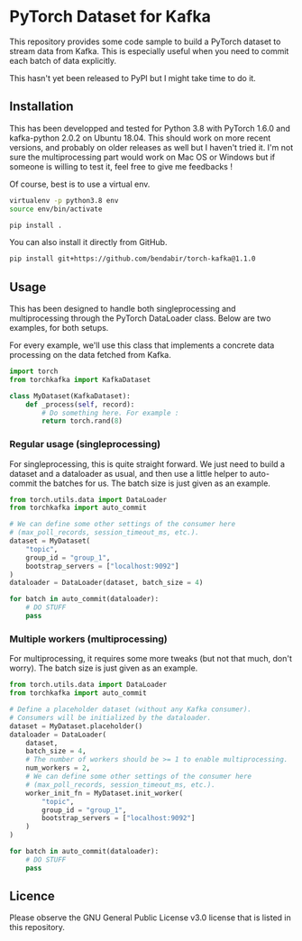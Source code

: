 # PyTorch Dataset for Kafka

This repository provides some code sample to build a PyTorch dataset to stream data from Kafka. This is especially useful when you need to commit each batch of data explicitly.

This hasn't yet been released to PyPI but I might take time to do it.

## Installation

This has been developped and tested for Python 3.8 with PyTorch 1.6.0 and kafka-python 2.0.2 on Ubuntu 18.04. This should work on more recent versions, and probably on older releases as well but I haven't tried it. I'm not sure the multiprocessing part would work on Mac OS or Windows but if someone is willing to test it, feel free to give me feedbacks !

Of course, best is to use a virtual env.

```bash
virtualenv -p python3.8 env
source env/bin/activate

pip install .
```

You can also install it directly from GitHub.

```bash
pip install git+https://github.com/bendabir/torch-kafka@1.1.0
```

## Usage

This has been designed to handle both singleprocessing and multiprocessing through the PyTorch DataLoader class. Below are two examples, for both setups.

For every example, we'll use this class that implements a concrete data processing on the data fetched from Kafka.

```python
import torch
from torchkafka import KafkaDataset

class MyDataset(KafkaDataset):
    def _process(self, record):
        # Do something here. For example :
        return torch.rand(8)
```

### Regular usage (singleprocessing)

For singleprocessing, this is quite straight forward. We just need to build a dataset and a dataloader as usual, and then use a little helper to auto-commit the batches for us. The batch size is just given as an example.

```python
from torch.utils.data import DataLoader
from torchkafka import auto_commit

# We can define some other settings of the consumer here
# (max_poll_records, session_timeout_ms, etc.).
dataset = MyDataset(
    "topic",
    group_id = "group_1",
    bootstrap_servers = ["localhost:9092"]
)
dataloader = DataLoader(dataset, batch_size = 4)

for batch in auto_commit(dataloader):
    # DO STUFF
    pass
```

### Multiple workers (multiprocessing)

For multiprocessing, it requires some more tweaks (but not that much, don't worry). The batch size is just given as an example.

```python
from torch.utils.data import DataLoader
from torchkafka import auto_commit

# Define a placeholder dataset (without any Kafka consumer).
# Consumers will be initialized by the dataloader.
dataset = MyDataset.placeholder()
dataloader = DataLoader(
    dataset,
    batch_size = 4,
    # The number of workers should be >= 1 to enable multiprocessing.
    num_workers = 2,
    # We can define some other settings of the consumer here
    # (max_poll_records, session_timeout_ms, etc.).
    worker_init_fn = MyDataset.init_worker(
        "topic",
        group_id = "group_1",
        bootstrap_servers = ["localhost:9092"]
    )
)

for batch in auto_commit(dataloader):
    # DO STUFF
    pass
```

## Licence

Please observe the GNU General Public License v3.0 license that is listed in this repository.
